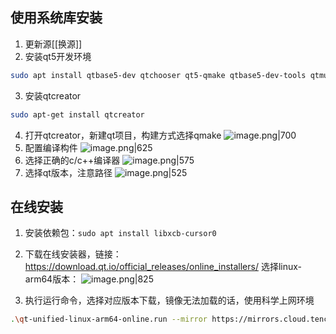 ## 使用系统库安装
1. 更新源[[换源]]
2. 安装qt5开发环境
```bash
sudo apt install qtbase5-dev qtchooser qt5-qmake qtbase5-dev-tools qtmultimedia5-dev libqt5serialport5-dev
```
3. 安装qtcreator
```bash
sudo apt-get install qtcreator
```
4. 打开qtcreator，新建qt项目，构建方式选择qmake
![image.png|700](https://cdn.jsdelivr.net/gh/xuezhaorong/Picgo//Source/fix-dir/picgo/picgo-clipboard-images/2024/07/20/22-41-27-ae4a18e32912a74a9cfaacd6636f0ec3-20240720224126-894981.png)
5. 配置编译构件
![image.png|625](https://cdn.jsdelivr.net/gh/xuezhaorong/Picgo//Source/fix-dir/picgo/picgo-clipboard-images/2024/07/20/22-42-34-56bcaa1ed5cb4d5f71a5c090dfc4e2b0-20240720224233-7708d3.png)
6. 选择正确的c/c++编译器
![image.png|575](https://cdn.jsdelivr.net/gh/xuezhaorong/Picgo//Source/fix-dir/picgo/picgo-clipboard-images/2024/07/20/22-43-06-11739ecd9d5d37b89c70d9585995d2b0-20240720224305-5daa20.png)
7. 选择qt版本，注意路径
![image.png|525](https://cdn.jsdelivr.net/gh/xuezhaorong/Picgo//Source/fix-dir/picgo/picgo-clipboard-images/2024/07/20/22-43-32-a11230a63c1e3895ddc283978b6ab946-20240720224331-626d9c.png)

## 在线安装
1. 安装依赖包：`sudo apt install libxcb-cursor0`
2. 下载在线安装器，链接：https://download.qt.io/official_releases/online_installers/
选择linux-arm64版本：
![image.png|825](https://cdn.jsdelivr.net/gh/xuezhaorong/Picgo//Source/fix-dir/picgo/picgo-clipboard-images/2024/11/21/23-57-10-00547982d8557b8ad1ef7995a2543d20-20241121235709-db3ccc.png)


2. 执行运行命令，选择对应版本下载，镜像无法加载的话，使用科学上网环境
```bash
.\qt-unified-linux-arm64-online.run --mirror https://mirrors.cloud.tencent.com/qt/
```